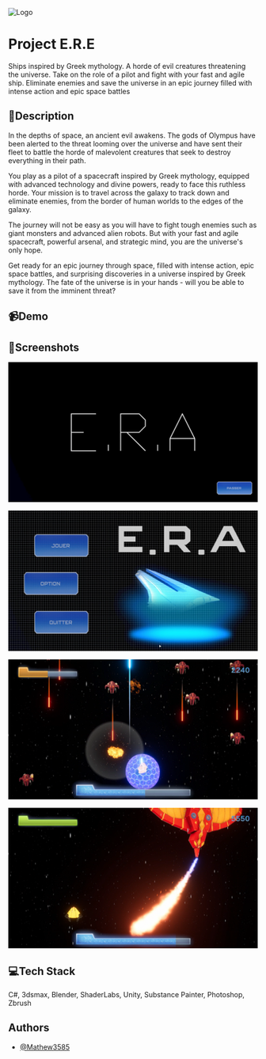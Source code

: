 
![Logo](https://github.com/Mathew3585/Space-shooter/blob/main/Space%20Shooter/Assets/Space%20Shooter/Ui/Logo/logo_final.png?raw=true)


# Project E.R.E

Ships inspired by Greek mythology. A horde of evil creatures threatening the universe. Take on the role of a pilot and fight with your fast and agile ship. Eliminate enemies and save the universe in an epic journey filled with intense action and epic space battles


## 📜Description

In the depths of space, an ancient evil awakens. The gods of Olympus have been alerted to the threat looming over the universe and have sent their fleet to battle the horde of malevolent creatures that seek to destroy everything in their path.

You play as a pilot of a spacecraft inspired by Greek mythology, equipped with advanced technology and divine powers, ready to face this ruthless horde. Your mission is to travel across the galaxy to track down and eliminate enemies, from the border of human worlds to the edges of the galaxy.

The journey will not be easy as you will have to fight tough enemies such as giant monsters and advanced alien robots. But with your fast and agile spacecraft, powerful arsenal, and strategic mind, you are the universe's only hope.

Get ready for an epic journey through space, filled with intense action, epic space battles, and surprising discoveries in a universe inspired by Greek mythology. The fate of the universe is in your hands - will you be able to save it from the imminent threat?


## 📹Demo




## 📸Screenshots

![Idle Screen](https://github.com/Mathew3585/Space-shooter/blob/main/Space%20Shooter%20Content/Video/2023-05-13%2012-45-35.00_01_02_52.Still003.png?raw=true)

![Menu](https://github.com/Mathew3585/Space-shooter/blob/main/Space%20Shooter%20Content/Video/2023-05-13%2012-45-35.00_00_01_59.Still004.png?raw=true)

![g1](https://github.com/Mathew3585/Space-shooter/blob/main/Space%20Shooter%20Content/Video/2023-05-13%2012-45-35.00_06_44_07.Still002.png?raw=true)

![g2](https://github.com/Mathew3585/Space-shooter/blob/main/Space%20Shooter%20Content/Video/2023-05-13%2012-45-35.00_01_54_30.Still001.png?raw=true)

## 💻Tech Stack

C#, 3dsmax, Blender, ShaderLabs, Unity, Substance Painter, Photoshop, Zbrush


## Authors

- [@Mathew3585](https://www.github.com/Mathew3585)

